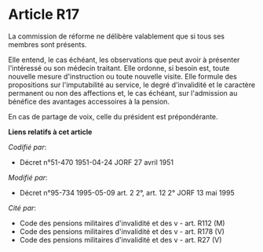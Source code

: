 # Article R17

La commission de réforme ne délibère valablement que si tous ses membres sont présents.

Elle entend, le cas échéant, les observations que peut avoir à présenter l'intéressé ou son médecin traitant. Elle ordonne,
si besoin est, toute nouvelle mesure d'instruction ou toute nouvelle visite. Elle formule des propositions sur l'imputabilité
au service, le degré d'invalidité et le caractère permanent ou non des affections et, le cas échéant, sur l'admission au
bénéfice des avantages accessoires à la pension.

En cas de partage de voix, celle du président est prépondérante.

**Liens relatifs à cet article**

_Codifié par_:

  - Décret n°51-470 1951-04-24 JORF 27 avril 1951

_Modifié par_:

  - Décret n°95-734 1995-05-09 art. 2 2°, art. 12 2° JORF 13 mai 1995

_Cité par_:

  - Code des pensions militaires d'invalidité et des v - art. R112 (M)
  - Code des pensions militaires d'invalidité et des v - art. R178 (V)
  - Code des pensions militaires d'invalidité et des v - art. R27 (V)

